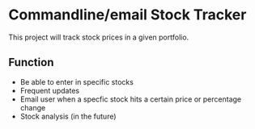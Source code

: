 # Commandline/email Stock Tracker

This project will track stock prices in a given portfolio. 

## Function
- Be able to enter in specific stocks
- Frequent updates
- Email user when a specfic stock hits a certain price or percentage change
- Stock analysis (in the future)
